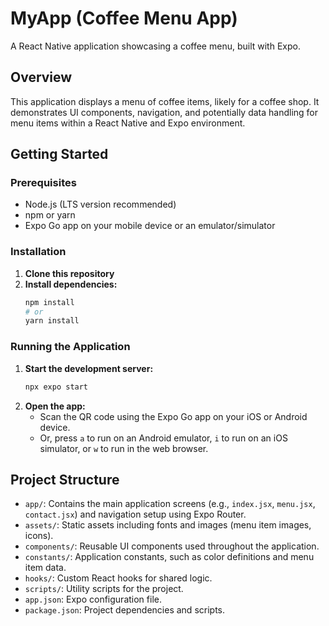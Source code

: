 # MyApp (Coffee Menu App)

A React Native application showcasing a coffee menu, built with Expo.

## Overview

This application displays a menu of coffee items, likely for a coffee shop. It demonstrates UI components, navigation, and potentially data handling for menu items within a React Native and Expo environment.

## Getting Started

### Prerequisites

- Node.js (LTS version recommended)
- npm or yarn
- Expo Go app on your mobile device or an emulator/simulator

### Installation

1.  **Clone this repository**
2.  **Install dependencies:**
    ```bash
    npm install
    # or
    yarn install
    ```

### Running the Application

1.  **Start the development server:**
    ```bash
    npx expo start
    ```
2.  **Open the app:**
    - Scan the QR code using the Expo Go app on your iOS or Android device.
    - Or, press `a` to run on an Android emulator, `i` to run on an iOS simulator, or `w` to run in the web browser.

## Project Structure

- `app/`: Contains the main application screens (e.g., `index.jsx`, `menu.jsx`, `contact.jsx`) and navigation setup using Expo Router.
- `assets/`: Static assets including fonts and images (menu item images, icons).
- `components/`: Reusable UI components used throughout the application.
- `constants/`: Application constants, such as color definitions and menu item data.
- `hooks/`: Custom React hooks for shared logic.
- `scripts/`: Utility scripts for the project.
- `app.json`: Expo configuration file.
- `package.json`: Project dependencies and scripts.
